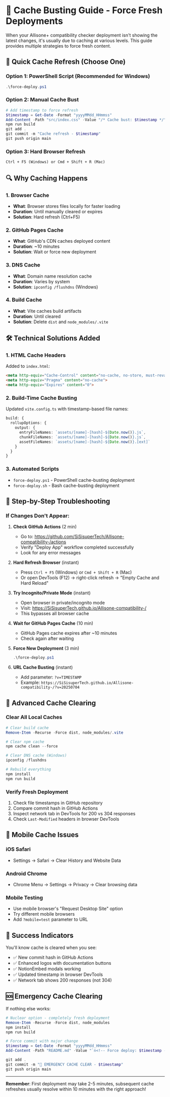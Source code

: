 # 🧹 Cache Busting Guide - Force Fresh Deployments

When your Allisone+ compatibility checker deployment isn't showing the latest changes, it's usually due to caching at various levels. This guide provides multiple strategies to force fresh content.

## 🚀 Quick Cache Refresh (Choose One)

### Option 1: PowerShell Script (Recommended for Windows)
```powershell
.\force-deploy.ps1
```

### Option 2: Manual Cache Bust
```powershell
# Add timestamp to force refresh
$timestamp = Get-Date -Format "yyyyMMdd_HHmmss"
Add-Content -Path "src/index.css" -Value "/* Cache bust: $timestamp */"
npm run build
git add .
git commit -m "Cache refresh - $timestamp"
git push origin main
```

### Option 3: Hard Browser Refresh
```
Ctrl + F5 (Windows) or Cmd + Shift + R (Mac)
```

## 🔍 Why Caching Happens

### 1. Browser Cache
- **What**: Browser stores files locally for faster loading
- **Duration**: Until manually cleared or expires
- **Solution**: Hard refresh (Ctrl+F5)

### 2. GitHub Pages Cache
- **What**: GitHub's CDN caches deployed content
- **Duration**: ~10 minutes
- **Solution**: Wait or force new deployment

### 3. DNS Cache
- **What**: Domain name resolution cache
- **Duration**: Varies by system
- **Solution**: `ipconfig /flushdns` (Windows)

### 4. Build Cache
- **What**: Vite caches build artifacts
- **Duration**: Until cleared
- **Solution**: Delete `dist` and `node_modules/.vite`

## 🛠️ Technical Solutions Added

### 1. HTML Cache Headers
Added to `index.html`:
```html
<meta http-equiv="Cache-Control" content="no-cache, no-store, must-revalidate">
<meta http-equiv="Pragma" content="no-cache">
<meta http-equiv="Expires" content="0">
```

### 2. Build-Time Cache Busting
Updated `vite.config.ts` with timestamp-based file names:
```typescript
build: {
  rollupOptions: {
    output: {
      entryFileNames: `assets/[name]-[hash]-${Date.now()}.js`,
      chunkFileNames: `assets/[name]-[hash]-${Date.now()}.js`,
      assetFileNames: `assets/[name]-[hash]-${Date.now()}.[ext]`
    }
  }
}
```

### 3. Automated Scripts
- `force-deploy.ps1` - PowerShell cache-busting deployment
- `force-deploy.sh` - Bash cache-busting deployment

## 🎯 Step-by-Step Troubleshooting

### If Changes Don't Appear:

1. **Check GitHub Actions** (2 min)
   - Go to: https://github.com/SiSisuperTech/Allisone-compatibility-/actions
   - Verify "Deploy App" workflow completed successfully
   - Look for any error messages

2. **Hard Refresh Browser** (instant)
   - Press `Ctrl + F5` (Windows) or `Cmd + Shift + R` (Mac)
   - Or open DevTools (F12) → right-click refresh → "Empty Cache and Hard Reload"

3. **Try Incognito/Private Mode** (instant)
   - Open browser in private/incognito mode
   - Visit: https://SiSisuperTech.github.io/Allisone-compatibility-/
   - This bypasses all browser cache

4. **Wait for GitHub Pages Cache** (10 min)
   - GitHub Pages cache expires after ~10 minutes
   - Check again after waiting

5. **Force New Deployment** (3 min)
   ```powershell
   .\force-deploy.ps1
   ```

6. **URL Cache Busting** (instant)
   - Add parameter: `?v=TIMESTAMP`
   - Example: `https://SiSisuperTech.github.io/Allisone-compatibility-/?v=20250704`

## 🔧 Advanced Cache Clearing

### Clear All Local Caches
```powershell
# Clear build cache
Remove-Item -Recurse -Force dist, node_modules/.vite

# Clear npm cache
npm cache clean --force

# Clear DNS cache (Windows)
ipconfig /flushdns

# Rebuild everything
npm install
npm run build
```

### Verify Fresh Deployment
1. Check file timestamps in GitHub repository
2. Compare commit hash in GitHub Actions
3. Inspect network tab in DevTools for 200 vs 304 responses
4. Check `Last-Modified` headers in browser DevTools

## 📱 Mobile Cache Issues

### iOS Safari
- Settings → Safari → Clear History and Website Data

### Android Chrome  
- Chrome Menu → Settings → Privacy → Clear browsing data

### Mobile Testing
- Use mobile browser's "Request Desktop Site" option
- Try different mobile browsers
- Add `?mobile=test` parameter to URL

## 🎉 Success Indicators

You'll know cache is cleared when you see:
- ✅ New commit hash in GitHub Actions
- ✅ Enhanced logos with documentation buttons
- ✅ NotionEmbed modals working
- ✅ Updated timestamp in browser DevTools
- ✅ Network tab shows 200 responses (not 304)

## 🆘 Emergency Cache Clearing

If nothing else works:

```powershell
# Nuclear option - completely fresh deployment
Remove-Item -Recurse -Force dist, node_modules
npm install
npm run build

# Force commit with major change
$timestamp = Get-Date -Format "yyyyMMdd_HHmmss"
Add-Content -Path "README.md" -Value "`n<!-- Force deploy: $timestamp -->"

git add .
git commit -m "🚨 EMERGENCY CACHE CLEAR - $timestamp"
git push origin main
```

---

**Remember**: First deployment may take 2-5 minutes, subsequent cache refreshes usually resolve within 10 minutes with the right approach!
